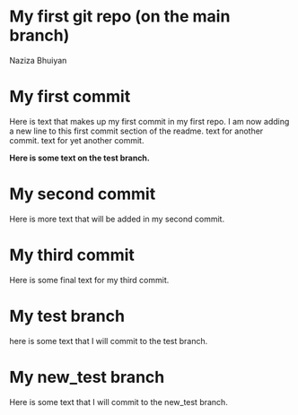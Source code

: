 My first git repo (on the main branch)
================
Naziza Bhuiyan

# My first commit

Here is text that makes up my first commit in my first repo. I am now
adding a new line to this first commit section of the readme. text for
another commit. text for yet another commit.

**Here is some text on the test branch.**

# My second commit

Here is more text that will be added in my second commit.

# My third commit

Here is some final text for my third commit.

# My test branch

here is some text that I will commit to the test branch.

# My new_test branch

Here is some text that I will commit to the new_test branch.
